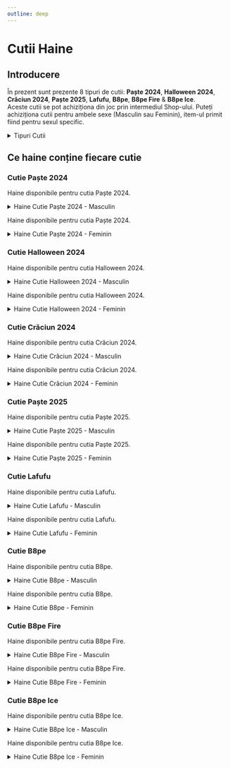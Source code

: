 ```yaml
---
outline: deep
---
```


# Cutii Haine

## Introducere

În prezent sunt prezente 8 tipuri de cutii: **Paște 2024**, **Halloween 2024**, **Crăciun 2024**, **Paște 2025**, **Lafufu**, **B8pe**, **B8pe Fire** & **B8pe Ice**.
<br/>
Aceste cutii se pot achiziționa din joc prin intermediul Shop-ului. Puteți achiziționa cutii pentru ambele sexe (Masculin sau Feminin), item-ul primit fiind pentru sexul specific.

<details>
  <summary>Tipuri Cutii</summary>
  <img src="https://assets.b-zone.ro/wiki/clothing-cases.png" alt="Clothing Cases">
</details>

## Ce haine conține fiecare cutie

### Cutie Paște 2024

Haine disponibile pentru cutia Paște 2024.

<details>
  <summary>Haine Cutie Paște 2024 - Masculin</summary>
  <img src="https://assets.b-zone.ro/wiki/easter_2024_m.gif" alt="Clothing Cases">
</details>

Haine disponibile pentru cutia Paște 2024.

<details>
  <summary>Haine Cutie Paște 2024 - Feminin</summary>
  <img src="https://assets.b-zone.ro/wiki/easter_2024_f.gif" alt="Clothing Cases">
</details>

### Cutie Halloween 2024

Haine disponibile pentru cutia Halloween 2024.

<details>
  <summary>Haine Cutie Halloween 2024 - Masculin</summary>
  <img src="https://assets.b-zone.ro/wiki/halloween_2024_m.gif" alt="Clothing Cases">
</details>

Haine disponibile pentru cutia Halloween 2024.

<details>
  <summary>Haine Cutie Halloween 2024 - Feminin</summary>
  <img src="https://assets.b-zone.ro/wiki/halloween_2024_f.png" alt="Clothing Cases">
</details>

### Cutie Crăciun 2024

Haine disponibile pentru cutia Crăciun 2024.

<details>
  <summary>Haine Cutie Crăciun 2024 - Masculin</summary>
  <img src="https://assets.b-zone.ro/wiki/christmas_2024_m.gif" alt="Clothing Cases">
</details>

Haine disponibile pentru cutia Crăciun 2024.

<details>
  <summary>Haine Cutie Crăciun 2024 - Feminin</summary>
  <img src="https://assets.b-zone.ro/wiki/christmas_2024_f.gif" alt="Clothing Cases">
</details>

### Cutie Paște 2025

Haine disponibile pentru cutia Paște 2025.

<details>
  <summary>Haine Cutie Paște 2025 - Masculin</summary>
  <img src="https://assets.b-zone.ro/wiki/easter_2025_m.gif" alt="Clothing Cases">
</details>

Haine disponibile pentru cutia Paște 2025.

<details>
  <summary>Haine Cutie Paște 2025 - Feminin</summary>
  <img src="https://assets.b-zone.ro/wiki/easter_2025_f.gif" alt="Clothing Cases">
</details>

### Cutie Lafufu

Haine disponibile pentru cutia Lafufu.

<details>
  <summary>Haine Cutie Lafufu - Masculin</summary>
  <img src="https://assets.b-zone.ro/wiki/lafufu_m.gif" alt="Clothing Cases">
</details>

Haine disponibile pentru cutia Lafufu.

<details>
  <summary>Haine Cutie Lafufu - Feminin</summary>
  <img src="https://assets.b-zone.ro/wiki/lafufu_f.gif" alt="Clothing Cases">
</details>

### Cutie B8pe

Haine disponibile pentru cutia B8pe.

<details>
  <summary>Haine Cutie B8pe - Masculin</summary>
  <img src="https://assets.b-zone.ro/wiki/b8pe_m.gif" alt="Clothing Cases">
</details>

Haine disponibile pentru cutia B8pe.

<details>
  <summary>Haine Cutie B8pe - Feminin</summary>
  <img src="https://assets.b-zone.ro/wiki/b8pe_f.gif" alt="Clothing Cases">
</details>

### Cutie B8pe Fire

Haine disponibile pentru cutia B8pe Fire.

<details>
  <summary>Haine Cutie B8pe Fire - Masculin</summary>
  <img src="https://assets.b-zone.ro/wiki/b8pe_fire_m.gif" alt="Clothing Cases">
</details>

Haine disponibile pentru cutia B8pe Fire.

<details>
  <summary>Haine Cutie B8pe Fire - Feminin</summary>
  <img src="https://assets.b-zone.ro/wiki/b8pe_fire_f.gif" alt="Clothing Cases">
</details>

### Cutie B8pe Ice

Haine disponibile pentru cutia B8pe Ice.

<details>
  <summary>Haine Cutie B8pe Ice - Masculin</summary>
  <img src="https://assets.b-zone.ro/wiki/b8pe_ice_m.gif" alt="Clothing Cases">
</details>

Haine disponibile pentru cutia B8pe Ice.

<details>
  <summary>Haine Cutie B8pe Ice - Feminin</summary>
  <img src="https://assets.b-zone.ro/wiki/b8pe_ice_f.gif" alt="Clothing Cases">
</details>